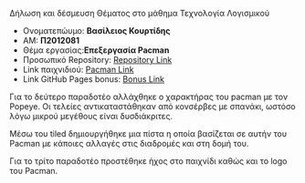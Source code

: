 Δήλωση και δέσμευση Θέματος στο μάθημα Τεχνολογία Λογισμικού 

* Ονοματεπώυμο: **Βασίλειος Κουρτίδης** <br>
* ΑΜ: **Π2012081** <br>
* Θέμα εργασίας:**Επεξεργασία Pacman**
* Προσωπικό Repository: [Repository Link](https://github.com/billkelso/pacman)
* Link παιχνιδιού: [Pacman Link](https://billkelso.github.io/pacman/)
* Link GitHub Pages bonus: [Bonus Link](https://billkelso.github.io/sw/projects/2012081/)

Για το δεύτερο παραδοτέο αλλάχθηκε ο χαρακτήρας του pacman με τον Popeye. Οι τελείες αντικαταστάθηκαν από κονσέρβες με σπανάκι, ωστόσο
λόγω μικρού μεγέθους είναι δυσδιάκριτες.

Μέσω του tiled δημιουργήθηκε μια πίστα η οποία βασίζεται σε αυτήν του Pacman με κάποιες αλλαγές στις διαδρομές και στη δομή του. 

Για το τρίτο παραδοτέο προστέθηκε ήχος στο παιχνίδι καθώς και το logo του Pacman.




